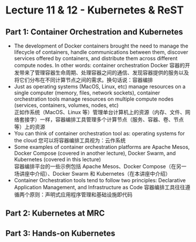 # Lecture 11 & 12 - Kubernetes & ReST

## Part 1: Container Orchestration and Kubernetes

- The development of Docker containers brought the need to manage the lifecycle of containers, handle communications between them, discover services offered by containers, and distribute them across different compute nodes. In other words: container orchestration 
   Docker 容器的开发带来了管理容器生命周期、处理容器之间的通信、发现容器提供的服务以及将它们分布在不同计算节点之间的需求。换句话说：容器编排 
- Just as operating systems (MacOS, Linux, etc) manage resources on a single computer (memory, files, network sockets), container orchestration tools manage resources on multiple compute nodes (services, containers, volumes, nodes, etc)  
  正如作系统（MacOS、Linux 等）管理单台计算机上的资源（内存、文件、网络套接字）一样，容器编排工具管理多个计算节点（服务、容器、卷、节点等）上的资源
-  You can think of container orchestration tool as: operating systems for the  cloud
   您可以将容器编排工具视为：云作系统
- Some examples of container orchestration platforms are Apache Mesos, Docker Compose (covered in another lecture), Docker Swarm, and  Kubernetes (covered in this lecture)  
  容器编排平台的一些示例包括 Apache Mesos、Docker Compose（在另一场讲座中介绍）、Docker Swarm 和 Kubernetes（在本讲座中介绍）
- Container Orchestration tools tend to follow two principles: Declarative Application Management, and Infrastructure as Code
  容器编排工具往往遵循两个原则：声明式应用程序管理和基础设施即代码
## Part 2: Kubernetes at MRC

## Part 3: Hands-on Kubernetes

